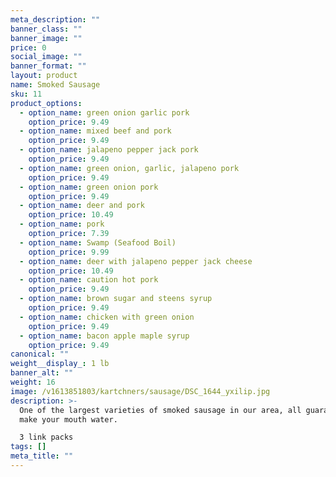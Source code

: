 ```yaml
---
meta_description: ""
banner_class: ""
banner_image: ""
price: 0
social_image: ""
banner_format: ""
layout: product
name: Smoked Sausage
sku: 11
product_options:
  - option_name: green onion garlic pork
    option_price: 9.49
  - option_name: mixed beef and pork
    option_price: 9.49
  - option_name: jalapeno pepper jack pork
    option_price: 9.49
  - option_name: green onion, garlic, jalapeno pork
    option_price: 9.49
  - option_name: green onion pork
    option_price: 9.49
  - option_name: deer and pork
    option_price: 10.49
  - option_name: pork
    option_price: 7.39
  - option_name: Swamp (Seafood Boil)
    option_price: 9.99
  - option_name: deer with jalapeno pepper jack cheese
    option_price: 10.49
  - option_name: caution hot pork
    option_price: 9.49
  - option_name: brown sugar and steens syrup
    option_price: 9.49
  - option_name: chicken with green onion
    option_price: 9.49
  - option_name: bacon apple maple syrup
    option_price: 9.49
canonical: ""
weight__display_: 1 lb
banner_alt: ""
weight: 16
image: /v1613851803/kartchners/sausage/DSC_1644_yxilip.jpg
description: >-
  One of the largest varieties of smoked sausage in our area, all guaranteed to
  make your mouth water. 

  3 link packs
tags: []
meta_title: ""
---
```

